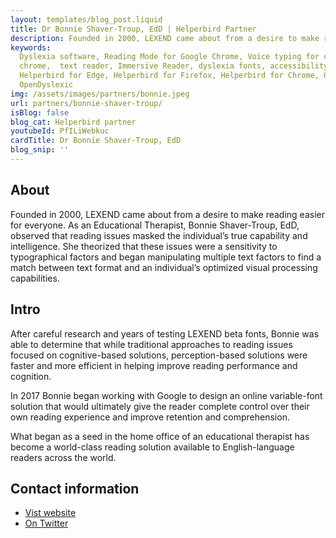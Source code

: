 ```yaml
---
layout: templates/blog_post.liquid
title: Dr Bonnie Shaver-Troup, EdD | Helperbird Partner
description: Founded in 2000, LEXEND came about from a desire to make reading easier for everyone. As an Educational Therapist, Bonnie Shaver-Troup, EdD, observed that reading issues masked the individual’s true capability and intelligence. 
keywords:
  Dyslexia software, Reading Mode for Google Chrome, Voice typing for chrome, Text to speech for
  chrome,  text reader, Immersive Reader, dyslexia fonts, accessibility software, dyslexia software,
  Helperbird for Edge, Helperbird for Firefox, Helperbird for Chrome, Opendyslexic for Chrome,
  OpenDyslexic
img: /assets/images/partners/bonnie.jpeg
url: partners/bonnie-shaver-troup/
isBlog: false
blog_cat: Helperbird partner
youtubeId: PfILiWebkuc
cardTitle: Dr Bonnie Shaver-Troup, EdD
blog_snip: ''
---
```


## About

Founded in 2000, LEXEND came about from a desire to make reading easier for everyone. As an Educational Therapist, Bonnie Shaver-Troup, EdD, observed that reading issues masked the individual’s true capability and intelligence. She theorized that these issues were a sensitivity to typographical factors and began manipulating multiple text factors to find a match between text format and an individual’s optimized visual processing capabilities.





## Intro

After careful research and years of testing LEXEND beta fonts, Bonnie was able to determine that while traditional approaches to reading issues focused on cognitive-based solutions, perception-based solutions were faster and more efficient in helping improve reading performance and cognition.

In 2017 Bonnie began working with Google to design an online variable-font solution that would ultimately give the reader complete control over their own reading experience and improve retention and comprehension.

What began as a seed in the home office of an educational therapist has become a world-class reading solution available to English-language readers across the world.


## Contact information

- [Vist website](https://www.lexend.com/)
- [On Twitter](https://twitter.com/LexendFonts)

